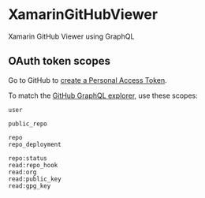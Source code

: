 # XamarinGitHubViewer

 Xamarin GitHub Viewer using GraphQL


 ## OAuth token scopes


 Go to GitHub to [create a Personal Access Token](https://github.com/settings/tokens/new).

 To match the [GitHub GraphQL explorer](https://developer.github.com/v4/explorer/), use these scopes:

 ```
 user

public_repo

repo
repo_deployment

repo:status
read:repo_hook
read:org
read:public_key
read:gpg_key
```
